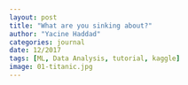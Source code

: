 ```yaml
---
layout: post
title: "What are you sinking about?"
author: "Yacine Haddad"
categories: journal
date: 12/2017
tags: [ML, Data Analysis, tutorial, kaggle]
image: 01-titanic.jpg 
---
```

